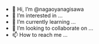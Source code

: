 - 👋 Hi, I’m @nagaoyanagisawa
- 👀 I’m interested in ...
- 🌱 I’m currently learning ...
- 💞️ I’m looking to collaborate on ...
- 📫 How to reach me ...

<!---
nagaoyanagisawa/nagaoyanagisawa is a ✨ special ✨ repository because its `README.md` (this file) appears on your GitHub profile.
You can click the Preview link to take a look at your changes.
--->
